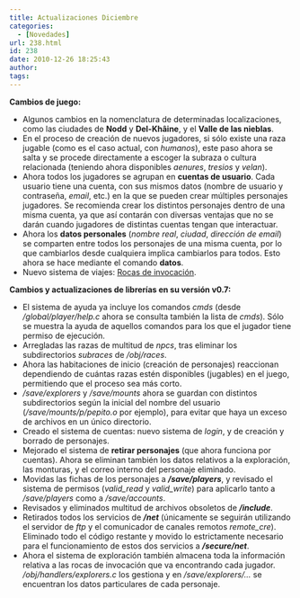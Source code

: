 ```yaml
---
title: Actualizaciones Diciembre
categories:
  - [Novedades]
url: 238.html
id: 238
date: 2010-12-26 18:25:43
author:
tags:
---
```


**Cambios de juego:**

*   Algunos cambios en la nomenclatura de determinadas localizaciones, como las ciudades de **Nodd** y **Del-Khâine**, y el **Valle de las nieblas**.
*   En el proceso de creación de nuevos jugadores, si sólo existe una raza jugable (como es el caso actual, con _humanos_), este paso ahora se salta y se procede directamente a escoger la subraza o cultura relacionada (teniendo ahora disponibles _aenures_, _tresios_ y _velan_).
*   Ahora todos los jugadores se agrupan en **cuentas de usuario**. Cada usuario tiene una cuenta, con sus mismos datos (nombre de usuario y contraseña, _email_, etc.) en la que se pueden crear múltiples personajes jugadores. Se recomienda crear los distintos personajes dentro de una misma cuenta, ya que así contarán con diversas ventajas que no se darán cuando jugadores de distintas cuentas tengan que interactuar.
*   Ahora los **datos personales** (_nombre real_, _ciudad_, _dirección de email_) se comparten entre todos los personajes de una misma cuenta, por lo que cambiarlos desde cualquiera implica cambiarlos para todos. Esto ahora se hace mediante el comando **datos**.
*   Nuevo sistema de viajes: [Rocas de invocación](http://www.ciudadcapital.net/archivo/nuevo-sistema-de-viajes-rocas-de-invocacion/).

**Cambios y actualizaciones de librerías en su versión v0.7:**

*   El sistema de ayuda ya incluye los comandos _cmds_ (desde _/global/player/help.c_ ahora se consulta también la lista de _cmds_). Sólo se muestra la ayuda de aquellos comandos para los que el jugador tiene permiso de ejecución.
*   Arregladas las razas de multitud de _npcs_, tras eliminar los subdirectorios _subraces_ de _/obj/races_.
*   Ahora las habitaciones de inicio (creación de personajes) reaccionan dependiendo de cuántas razas estén disponibles (jugables) en el juego, permitiendo que el proceso sea más corto.
*   _/save/explorers_ y _/save/mounts_ ahora se guardan con distintos subdirectorios según la inicial del nombre del usuario (_/save/mounts/p/pepito.o_ por ejemplo), para evitar que haya un exceso de archivos en un único directorio.
*   Creado el sistema de cuentas: nuevo sistema de _login_, y de creación y borrado de personajes.
*   Mejorado el sistema de **retirar personajes** (que ahora funciona por cuentas). Ahora se eliminan también los datos relativos a la exploración, las monturas, y el correo interno del personaje eliminado.
*   Movidas las fichas de los personajes a _**/save/players**_, y revisado el sistema de permisos (_valid_read_ y _valid_write_) para aplicarlo tanto a _/save/players_ como a _/save/accounts_.
*   Revisados y eliminados multitud de archivos obsoletos de _**/include**_.
*   Retirados todos los servicios de _**/net**_ (únicamente se seguirán utilizando el servidor de _ftp_ y el comunicador de canales remotos _remote_cre_). Eliminado todo el código restante y movido lo estrictamente necesario para el funcionamiento de estos dos servicios a _**/secure/net**_.
*   Ahora el sistema de exploración también almacena toda la información relativa a las rocas de invocación que va encontrando cada jugador. _/obj/handlers/explorers.c_ los gestiona y en _/save/explorers/..._ se encuentran los datos particulares de cada personaje.